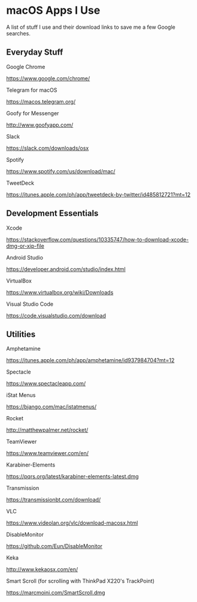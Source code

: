 # macOS Apps I Use

A list of stuff I use and their download links to save me a few Google searches.

## Everyday Stuff

Google Chrome

https://www.google.com/chrome/

Telegram for macOS

https://macos.telegram.org/

Goofy for Messenger

http://www.goofyapp.com/

Slack

https://slack.com/downloads/osx

Spotify

https://www.spotify.com/us/download/mac/

TweetDeck

https://itunes.apple.com/ph/app/tweetdeck-by-twitter/id485812721?mt=12

## Development Essentials

Xcode

https://stackoverflow.com/questions/10335747/how-to-download-xcode-dmg-or-xip-file

Android Studio

https://developer.android.com/studio/index.html

VirtualBox

https://www.virtualbox.org/wiki/Downloads

Visual Studio Code

https://code.visualstudio.com/download


## Utilities

Amphetamine

https://itunes.apple.com/ph/app/amphetamine/id937984704?mt=12

Spectacle

https://www.spectacleapp.com/

iStat Menus

https://bjango.com/mac/istatmenus/

Rocket

http://matthewpalmer.net/rocket/

TeamViewer

https://www.teamviewer.com/en/

Karabiner-Elements

https://pqrs.org/latest/karabiner-elements-latest.dmg

Transmission

https://transmissionbt.com/download/

VLC

https://www.videolan.org/vlc/download-macosx.html

DisableMonitor

https://github.com/Eun/DisableMonitor

Keka

http://www.kekaosx.com/en/

Smart Scroll (for scrolling with ThinkPad X220's TrackPoint)

https://marcmoini.com/SmartScroll.dmg
